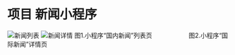 # 项目 新闻小程序

![新闻列表](https://raw.githubusercontent.com/udacity/wmpnd-news/master/%E6%96%B0%E9%97%BB%E5%88%97%E8%A1%A8.png)
![新闻详情](https://raw.githubusercontent.com/udacity/wmpnd-news/master/%E6%96%B0%E9%97%BB%E8%AF%A6%E6%83%85.png)
图1.小程序“国内新闻”列表页&emsp; &nbsp; &nbsp; &nbsp; &emsp; &nbsp; &nbsp; &nbsp; 图2.小程序“国际新闻”详情页